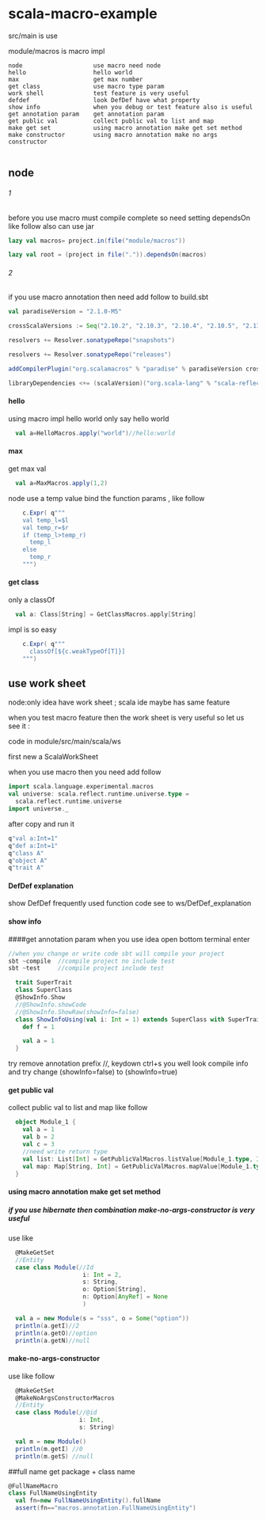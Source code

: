 # scala-macro-example
src/main is use

module/macros is macro impl
```
node                    use macro need node
hello                   hello world 
max                     get max number 
get class               use macro type param 
work shell              test feature is very useful
defdef                  look DefDef have what property
show info               when you debug or test feature also is useful 
get annotation param    get annotation param
get public val          collect public val to list and map 
make get set            using macro annotation make get set method 
make constructor        using macro annotation make no args constructor
    
```
## node
###### 1
before you use macro must compile complete
so need setting dependsOn like follow also can use jar 
```scala
lazy val macros= project.in(file("module/macros"))

lazy val root = (project in file(".")).dependsOn(macros)
```
###### 2
if you use macro annotation then need add follow to build.sbt
```scala
val paradiseVersion = "2.1.0-M5"

crossScalaVersions := Seq("2.10.2", "2.10.3", "2.10.4", "2.10.5", "2.11.0", "2.11.1", "2.11.2", "2.11.3", "2.11.4", "2.11.5", "2.11.6", "2.11.7")

resolvers += Resolver.sonatypeRepo("snapshots")

resolvers += Resolver.sonatypeRepo("releases")

addCompilerPlugin("org.scalamacros" % "paradise" % paradiseVersion cross CrossVersion.full)

libraryDependencies <+= (scalaVersion)("org.scala-lang" % "scala-reflect" % _)
```

#### hello
using macro impl hello world 
only say hello world
```scala
  val a=HelloMacros.apply("world")//hello:world
```

#### max
get max val
```scala
  val a=MaxMacros.apply(1,2)
```
 node use a temp value bind the function params , like follow
```scala
    c.Expr( q"""
    val temp_l=$l
    val temp_r=$r
    if (temp_l>temp_r)
      temp_l
    else
      temp_r
    """)
```

#### get class
only a classOf
```scala
  val a: Class[String] = GetClassMacros.apply[String]
```
impl is so easy
```scala
    c.Expr( q"""
      classOf[${c.weakTypeOf[T]}]
    """)
```
## use work sheet
node:only idea have work sheet ;
     scala ide maybe has same feature

when you test macro feature then the work sheet is very useful so let us see it :

code in module/src/main/scala/ws

first new a ScalaWorkSheet

when you use macro then you need add follow 
```scala
import scala.language.experimental.macros
val universe: scala.reflect.runtime.universe.type =
  scala.reflect.runtime.universe
import universe._
```
after copy and run it 
```scala
q"val a:Int=1"
q"def a:Int=1"
q"class A"
q"object A"
q"trait A"
```
#### DefDef explanation
 show DefDef frequently used function
 code see to ws/DefDef_explanation

#### show info 
####get annotation param
 when you use idea 
 open bottom terminal 
 enter 
 ```scala
//when you change or write code sbt will compile your project 
 sbt ~compile  //compile project no include test 
 sbt ~test     //compile project include test
 ```

```scala
  trait SuperTrait
  class SuperClass
  @ShowInfo.Show
  //@ShowInfo.showCode
  //@ShowInfo.ShowRaw(showInfo=false)
  class ShowInfoUsing(val i: Int = 1) extends SuperClass with SuperTrait {
    def f = 1

    val a = 1
  }
```
try remove annotation prefix //, keydown ctrl+s 
 you well look compile info 
 and try change (showInfo=false) to (showInfo=true)
 

#### get public val 
collect public val to list and map 
like follow
```scala
  object Module_1 {
    val a = 1
    val b = 2
    val c = 3
    //need write return type
    val list: List[Int] = GetPublicValMacros.listValue[Module_1.type, Int]//List(1,2,3)
    val map: Map[String, Int] = GetPublicValMacros.mapValue[Module_1.type, Int]//Map(c -> 3, b -> 2, a -> 1)
  }
```
#### using macro annotation make get set method 
##### if you use hibernate then combination make-no-args-constructor is very useful 
use like 
```scala
  @MakeGetSet
  //Entity
  case class Module(//Id
                     i: Int = 2,
                     s: String,
                     o: Option[String],
                     n: Option[AnyRef] = None
                     )

  val a = new Module(s = "sss", o = Some("option"))
  println(a.getI)//2
  println(a.getO)//option
  println(a.getN)//null
```
#### make-no-args-constructor
use like follow 
```scala
  @MakeGetSet
  @MakeNoArgsConstructorMacros
  //Entity
  case class Module(//@id
                    i: Int, 
                    s: String)

  val m = new Module()
  println(m.getI) //0
  println(m.getS) //null
```
##full name 
 get package + class name 
```scala
@FullNameMacro
class FullNameUsingEntity
  val fn=new FullNameUsingEntity().fullName
  assert(fn=="macros.annotation.FullNameUsingEntity")
```

